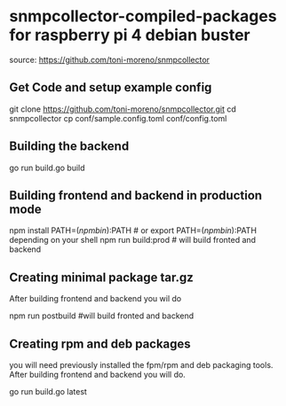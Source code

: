 # snmpcollector-compiled-packages for raspberry pi 4 debian buster

source: https://github.com/toni-moreno/snmpcollector

## Get Code and setup example config

git clone https://github.com/toni-moreno/snmpcollector.git
cd snmpcollector
cp conf/sample.config.toml conf/config.toml

## Building the backend

go run build.go build           

## Building frontend and backend in production mode

npm install
PATH=$(npm bin):$PATH            # or export PATH=$(npm bin):$PATH depending on your shell
npm run build:prod               # will build fronted and backend

## Creating minimal package tar.gz

After building frontend and backend you wil do

npm run postbuild #will build fronted and backend

## Creating rpm and deb packages

you will need previously installed the fpm/rpm and deb packaging tools. After building frontend and backend you will do.

go run build.go latest
